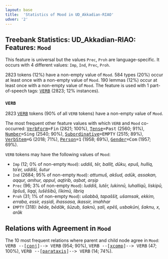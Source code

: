 ```yaml
---
layout: base
title:  'Statistics of Mood in UD_Akkadian-RIAO'
udver: '2'
---
```


## Treebank Statistics: UD_Akkadian-RIAO: Features: `Mood`

This feature is universal but the values `Prec`, `Proh` are language-specific.
It occurs with 4 different values: `Imp`, `Ind`, `Prec`, `Proh`.

2823 tokens (12%) have a non-empty value of `Mood`.
584 types (20%) occur at least once with a non-empty value of `Mood`.
190 lemmas (12%) occur at least once with a non-empty value of `Mood`.
The feature is used with 1 part-of-speech tags: <tt><a href="akk_riao-pos-VERB.html">VERB</a></tt> (2823; 12% instances).

### `VERB`

2823 <tt><a href="akk_riao-pos-VERB.html">VERB</a></tt> tokens (90% of all `VERB` tokens) have a non-empty value of `Mood`.

The most frequent other feature values with which `VERB` and `Mood` co-occurred: <tt><a href="akk_riao-feat-VerbForm.html">VerbForm</a></tt><tt>=Fin</tt> (2821; 100%), <tt><a href="akk_riao-feat-Tense.html">Tense</a></tt><tt>=Past</tt> (2560; 91%), <tt><a href="akk_riao-feat-Number.html">Number</a></tt><tt>=Sing</tt> (2540; 90%), <tt><a href="akk_riao-feat-Subordinative.html">Subordinative</a></tt><tt>=EMPTY</tt> (2515; 89%), <tt><a href="akk_riao-feat-VerbStem.html">VerbStem</a></tt><tt>=G</tt> (2018; 71%), <tt><a href="akk_riao-feat-Person.html">Person</a></tt><tt>=1</tt> (1958; 69%), <tt><a href="akk_riao-feat-Gender.html">Gender</a></tt><tt>=Com</tt> (1957; 69%).

`VERB` tokens may have the following values of `Mood`:

* `Imp` (12; 0% of non-empty `Mood`): <em>uddiš, tēr, balliṭ, dūku, epuš, hulliq, taʾer, uddiši, šutur</em>
* `Ind` (2684; 95% of non-empty `Mood`): <em>attumuš, akšud, adūk, assakan, aqqur, amhur, appul, aqṭirib, aṣbat, arṣip</em>
* `Prec` (96; 3% of non-empty `Mood`): <em>luddiš, lutēr, lukinnū, luhalliqū, liskipū, lipšuš, liqqi, lušēšibū, līkimū, libriq</em>
* `Proh` (31; 1% of non-empty `Mood`): <em>ušabbā, tapaššiṭ, ušamsak, ekkim, erraba, essir, eṣṣidi, ihassasa, ikassir, imahhar</em>
* `EMPTY` (318): <em>bēde, bēdāk, šūzub, šaknū, ṣali, epēš, usbakūni, šaknu, x, arāk</em>

## Relations with Agreement in `Mood`

The 10 most frequent relations where parent and child node agree in `Mood`:
<tt>VERB --[<tt><a href="akk_riao-dep-conj.html">conj</a></tt>]--> VERB</tt> (954; 90%),
<tt>VERB --[<tt><a href="akk_riao-dep-xcomp.html">xcomp</a></tt>]--> VERB</tt> (47; 100%),
<tt>VERB --[<tt><a href="akk_riao-dep-parataxis.html">parataxis</a></tt>]--> VERB</tt> (14; 74%).

